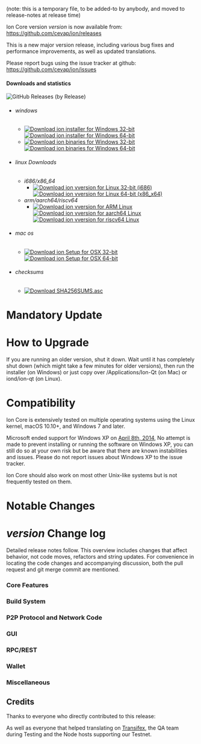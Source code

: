 (note: this is a temporary file, to be added-to by anybody, and moved to release-notes at release time)

Ion Core version *version* is now available from:  <https://github.com/cevap/ion/releases>

This is a new major version release, including various bug fixes and performance improvements, as well as updated translations.

Please report bugs using the issue tracker at github: <https://github.com/cevap/ion/issues>

#### Downloads and statistics
![GitHub Releases (by Release)](https://img.shields.io/github/downloads/ioncoincore/ion/v*version*/total.svg?style=social)
- ###### windows
  - [![Download ion installer for Windows 32-bit](https://img.shields.io/github/downloads/ioncoincore/ion/v*version*/ion-*version*-win32-setup-unsigned.exe.svg)](https://github.com/ioncoincore/ion/releases/download/v*version*/ion-*version*-win32-setup-unsigned.exe) [![Download ion installer for Windows 64-bit](https://img.shields.io/github/downloads/ioncoincore/ion/v*version*/ion-*version*-win64-setup-unsigned.exe.svg)](https://github.com/ioncoincore/ion/releases/download/v*version*/ion-*version*-win64-setup-unsigned.exe)
  - [![Download ion binaries for Windows 32-bit](https://img.shields.io/github/downloads/ioncoincore/ion/v*version*/ion-*version*-win32.zip.svg)](https://github.com/ioncoincore/ion/releases/download/v*version*/ion-*version*-win32.zip) [![Download ion binaries for Windows 64-bit](https://img.shields.io/github/downloads/ioncoincore/ion/v*version*/ion-*version*-win64.zip.svg)](https://github.com/ioncoincore/ion/releases/download/v*version*/ion-*version*-win64.zip)
- ###### linux Downloads
  - _i686/x86_64_
    - [![Download ion v*version* for Linux 32-bit (i686)](https://img.shields.io/github/downloads/ioncoincore/ion/v*version*/ion-*version*-i686-pc-linux-gnu.tar.xz.svg)](https://github.com/ioncoincore/ion/releases/download/v*version*/ion-*version*-i686-pc-linux-gnu.tar.xz) [![Download ion v*version* for Linux 64-bit (x86_x64)](https://img.shields.io/github/downloads/ioncoincore/ion/v*version*/ion-*version*-x86_64-linux-gnu.tar.xz.svg)](https://github.com/ioncoincore/ion/releases/download/v*version*/ion-*version*-x86_64-linux-gnu.tar.xz)
  - _arm/aarch64/riscv64_
    - [![Download ion v*version* for ARM Linux](https://img.shields.io/github/downloads/ioncoincore/ion/v*version*/ion-*version*-arm-linux-gnueabihf.tar.xz.svg)](https://github.com/ioncoincore/ion/releases/download/v*version*/ion-*version*-arm-linux-gnueabihf.tar.xz) [![Download ion v*version* for aarch64 Linux](https://img.shields.io/github/downloads/ioncoincore/ion/v*version*/ion-*version*-aarch64-linux-gnu.tar.xz.svg)](https://github.com/ioncoincore/ion/releases/download/v*version*/ion-*version*-aarch64-linux-gnu.tar.xz) [![Download ion v*version* for riscv64 Linux](https://img.shields.io/github/downloads/ioncoincore/ion/v*version*/ion-*version*-riscv64-linux-gnu.tar.xz.svg)](https://github.com/ioncoincore/ion/releases/download/v*version*/ion-*version*-riscv64-linux-gnu.tar.xz)
- ###### mac os
  - [![Download ion Setup for OSX 32-bit](https://img.shields.io/github/downloads/ioncoincore/ion/v*version*/ion-*version*-osx-unsigned.dmg.svg)](https://github.com/ioncoincore/ion/releases/download/v*version*/ion-*version*-osx-unsigned.dmg) [![Download ion Setup for OSX 64-bit](https://img.shields.io/github/downloads/ioncoincore/ion/v*version*/ion-*version*-osx64.tar.xz.svg)](https://github.com/ioncoincore/ion/releases/download/v*version*/ion-*version*-osx64.tar.xz)
- ###### checksums
  - [![Download SHA256SUMS.asc](https://img.shields.io/github/downloads/ioncoincore/ion/v*version*/SHA256SUMS.asc.svg)](https://github.com/ioncoincore/ion/releases/download/v*version*/SHA256SUMS.asc)

Mandatory Update
==============


How to Upgrade
==============

If you are running an older version, shut it down. Wait until it has completely shut down (which might take a few minutes for older versions), then run the installer (on Windows) or just copy over /Applications/Ion-Qt (on Mac) or iond/ion-qt (on Linux).


Compatibility
==============

Ion Core is extensively tested on multiple operating systems using the Linux kernel, macOS 10.10+, and Windows 7 and later.

Microsoft ended support for Windows XP on [April 8th, 2014](https://www.microsoft.com/en-us/WindowsForBusiness/end-of-xp-support), No attempt is made to prevent installing or running the software on Windows XP, you can still do so at your own risk but be aware that there are known instabilities and issues. Please do not report issues about Windows XP to the issue tracker.

Ion Core should also work on most other Unix-like systems but is not frequently tested on them.
 
Notable Changes
==============


*version* Change log
==============

Detailed release notes follow. This overview includes changes that affect behavior, not code moves, refactors and string updates. For convenience in locating the code changes and accompanying discussion, both the pull request and git merge commit are mentioned.

### Core Features

### Build System
 
### P2P Protocol and Network Code

### GUI
 
### RPC/REST

### Wallet
 
### Miscellaneous
 
 
## Credits

Thanks to everyone who directly contributed to this release:


As well as everyone that helped translating on [Transifex](https://www.transifex.com/cevap/iocoin//), the QA team during Testing and the Node hosts supporting our Testnet.
